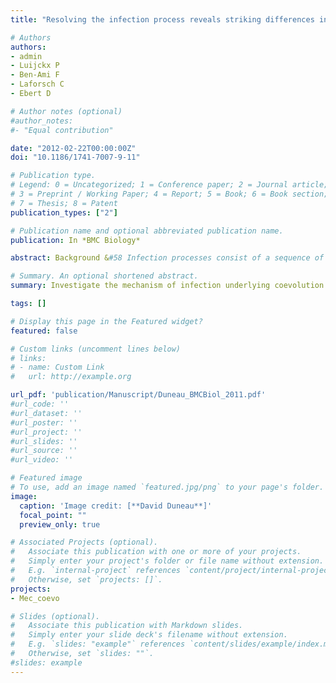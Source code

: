 ```yaml
---
title: "Resolving the infection process reveals striking differences in the contribution of environment, genetics and phylogeny to host-parasite interactions."

# Authors
authors: 
- admin
- Luijckx P
- Ben-Ami F
- Laforsch C
- Ebert D 

# Author notes (optional)
#author_notes:
#- "Equal contribution"

date: "2012-02-22T00:00:00Z"
doi: "10.1186/1741-7007-9-11"

# Publication type.
# Legend: 0 = Uncategorized; 1 = Conference paper; 2 = Journal article;
# 3 = Preprint / Working Paper; 4 = Report; 5 = Book; 6 = Book section;
# 7 = Thesis; 8 = Patent
publication_types: ["2"]

# Publication name and optional abbreviated publication name.
publication: In *BMC Biology*

abstract: Background &#58 Infection processes consist of a sequence of steps, each critical for the interaction between host and parasite. Studies of host-parasite interactions rarely take into account the fact that different steps might be influenced by different factors and might, therefore, make different contributions to shaping coevolution. We designed a new method using the Daphnia magna - Pasteuria ramosa system, one of the rare examples where coevolution has been documented, in order to resolve the steps of the infection and analyse the factors that influence each of them. Results&#58 Using the transparent Daphnia hosts and fluorescently-labelled spores of the bacterium P. ramosa, we identified a sequence of infection steps: encounter between parasite and host; activation of parasite dormant spores; attachment of spores to the host; and parasite proliferation inside the host. The chances of encounter had been shown to depend on host genotype and environment. We tested the role of genetic and environmental factors in the newly described activation and attachment steps. Hosts of different genotypes, gender and species were all able to activate endospores of all parasite clones tested in different environments; suggesting that the activation cue is phylogenetically conserved. We next established that parasite attachment occurs onto the host oesophagus independently of host species, gender and environmental conditions. In contrast to spore activation, attachment depended strongly on the combination of host and parasite genotypes. Conclusions &#58 Our results show that different steps are influenced by different factors. Host-type-independent spore activation suggests that this step can be ruled out as a major factor in Daphnia-Pasteuria coevolution. On the other hand, we show that the attachment step is crucial for the pronounced genetic specificities of this system. We suggest that this one step can explain host population structure and could be a key force behind coevolutionary cycles. We discuss how different steps can explain different aspects of the coevolutionary dynamics of the system: the properties of the attachment step, explaining the rapid evolution of infectivity and the properties of later parasite proliferation explaining the evolution of virulence. Our study underlines the importance of resolving the infection process in order to better understand host-parasite interactions.

# Summary. An optional shortened abstract.
summary: Investigate the mechanism of infection underlying coevolution between a host (<i>Daphnia magna</i>) and his parasite (<i>Pasteuria ramosa</i>). We found that the specificity depend on the capacity of the parasite to attach or not to the host oesophagus.

tags: []

# Display this page in the Featured widget?
featured: false

# Custom links (uncomment lines below)
# links:
# - name: Custom Link
#   url: http://example.org

url_pdf: 'publication/Manuscript/Duneau_BMCBiol_2011.pdf'
#url_code: ''
#url_dataset: ''
#url_poster: ''
#url_project: ''
#url_slides: ''
#url_source: ''
#url_video: ''

# Featured image
# To use, add an image named `featured.jpg/png` to your page's folder. 
image:
  caption: 'Image credit: [**David Duneau**]'
  focal_point: ""
  preview_only: true

# Associated Projects (optional).
#   Associate this publication with one or more of your projects.
#   Simply enter your project's folder or file name without extension.
#   E.g. `internal-project` references `content/project/internal-project/index.md`.
#   Otherwise, set `projects: []`.
projects:
- Mec_coevo

# Slides (optional).
#   Associate this publication with Markdown slides.
#   Simply enter your slide deck's filename without extension.
#   E.g. `slides: "example"` references `content/slides/example/index.md`.
#   Otherwise, set `slides: ""`.
#slides: example
---
```

